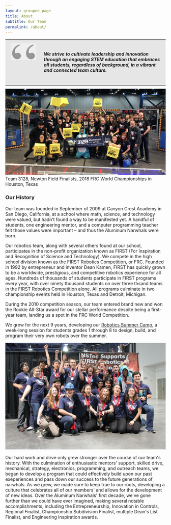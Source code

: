 ```yaml
---
layout: grouped_page
title: About
subtitle: Our Team
permalink: /about/
---
```


<table style="margin: 0px 0px 10px 0px; background: #e6e6e6" width="100%">
  <tr width="100%">
    <td style="vertical-align: top; width: 80px;">
      <img src="/assets/graphics/quote.png" style="margin-right: 10px; margin-left:10px; margin-top:10px; margin-bottom:35px; opacity: .35" />
    </td>
    <td style="vertical-align: top;">
      <h4 style="margin-right: 10px; margin-left:20px; margin-top:35px; margin-bottom:35px">
        <i>
            We strive to cultivate leadership and innovation through an engaging STEM education that embraces all students, regardless of background, in a vibrant and connected team culture.
        </i>
      </h4>
    </td>
  </tr>
</table>

<img src="/assets/page_photos/about/newton2018.jpg" class="centerimage">
Team 3128, Newton Field Finalists, 2018 FRC World Championships in Houston, Texas

### Our History
Our team was founded in September of 2009 at Canyon Crest Academy in San Diego, California, at a school where math, science, and technology were valued, but hadn’t found a way to be manifested yet. A handful of students, one engineering mentor, and a computer programming teacher felt those values were important – and thus the Aluminum Narwhals were born.

Our robotics team, along with several others found at our school, participates in the non-profit organization known as FIRST (For Inspiration and Recognition of Science and Technology). We compete in the high school division known as the FIRST Robotics Competition, or FRC. Founded in 1992 by entrepreneur and inventor Dean Kamen, FIRST has quickly grown to be a worldwide, prestigious, and competitive robotics experience for all ages. Hundreds of thousands of students participate in FIRST programs every year, with over ninety thousand students on over three thsand teams in the FIRST Robotics Competition alone. All programs culminate in two championship events held in Houston, Texas and Detroit, Michigan.

During the 2010 competition season, our team entered brand new and won the Rookie All-Star award for our stellar performance despite being a first-year team, landing us a spot in the FRC World Competition.

We grew for the next 9 years, developing our [Robotics Summer Camp](/camp/), a week-long session for students grades 1 through 8 to design, build, and program their very own robots over the summer.

<img src="/assets/page_photos/about/vegas2016.jpg" class="leftimage">

Our hard work and drive only grew stronger over the course of our team's history. With the culmination of enthusiastic mentors' support, skilled drive, mechanical, strategy, electronics, programming, and outreach teams, we began to develop a program that could effectively build upon our past exeperiences and pass down our success to the future generations of narwhals. As we grew, we made sure to keep true to our roots, developing a culture that celebrates all of our members' and allows for the development of new ideas. Over the Aluminum Narwhals' first decade, we've gone further than we could have ever imagined, making several notable accomplishments, including the Entrepreneurship, Innovation in Controls, Regional Finalist, Championship Subdivision Finalist, multiple Dean's List Finalist, and Engineering Inspiration awards.
